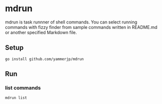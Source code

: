 # mdrun

mdrun is task runnner of shell commands.
You can select running commands with fizzy finder from sample commands written in README.md or another specified Markdown file.

## Setup

```
go install github.com/yammerjp/mdrun
```

## Run

### list commands

```
mdrun list
```
